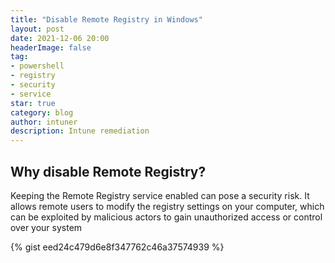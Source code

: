 ```yaml
---
title: "Disable Remote Registry in Windows"
layout: post
date: 2021-12-06 20:00
headerImage: false
tag:
- powershell
- registry
- security
- service
star: true
category: blog
author: intuner
description: Intune remediation
---
```

## Why disable Remote Registry?
 Keeping the Remote Registry service enabled can pose a security risk. It allows remote users to modify the registry settings on your computer, which can be exploited by malicious actors to gain unauthorized access or control over your system

{% gist eed24c479d6e8f347762c46a37574939 %}
